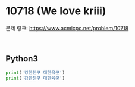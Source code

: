 # 10718 (We love kriii)

문제 링크: <https://www.acmicpc.net/problem/10718>

<br>

## Python3

```python
print('강한친구 대한육군')
print('강한친구 대한육군')
```
